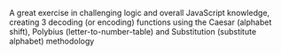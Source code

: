 
A great exercise in challenging logic and overall JavaScript knowledge, creating 3 decoding (or encoding) functions using the Caesar (alphabet shift), Polybius (letter-to-number-table) and Substitution (substitute alphabet) methodology
